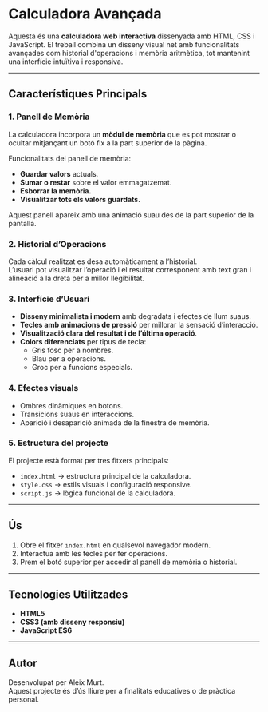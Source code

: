 # Calculadora Avançada

Aquesta és una **calculadora web interactiva** dissenyada amb HTML, CSS i JavaScript. El treball combina un disseny visual net amb funcionalitats avançades com historial d'operacions i memòria aritmètica, tot mantenint una interfície intuïtiva i responsiva.

---

## Característiques Principals

### 1. Panell de Memòria
La calculadora incorpora un **mòdul de memòria** que es pot mostrar o ocultar mitjançant un botó fix a la part superior de la pàgina.

Funcionalitats del panell de memòria:
- **Guardar valors** actuals.
- **Sumar o restar** sobre el valor emmagatzemat.
- **Esborrar la memòria.**
- **Visualitzar tots els valors guardats.**

Aquest panell apareix amb una animació suau des de la part superior de la pantalla.

### 2. Historial d’Operacions
Cada càlcul realitzat es desa automàticament a l’historial.  
L’usuari pot visualitzar l’operació i el resultat corresponent amb text gran i alineació a la dreta per a millor llegibilitat.

### 3. Interfície d’Usuari
- **Disseny minimalista i modern** amb degradats i efectes de llum suaus.
- **Tecles amb animacions de pressió** per millorar la sensació d’interacció.
- **Visualització clara del resultat i de l’última operació**.
- **Colors diferenciats** per tipus de tecla:
  - Gris fosc per a nombres.
  - Blau per a operacions.
  - Groc per a funcions especials.

### 4. Efectes visuals
- Ombres dinàmiques en botons.
- Transicions suaus en interaccions.
- Aparició i desaparició animada de la finestra de memòria.

### 5. Estructura del projecte
El projecte està format per tres fitxers principals:
- `index.html` → estructura principal de la calculadora.
- `style.css` → estils visuals i configuració responsive.
- `script.js` → lògica funcional de la calculadora.

---

## Ús

1. Obre el fitxer `index.html` en qualsevol navegador modern.
2. Interactua amb les tecles per fer operacions.
3. Prem el botó superior per accedir al panell de memòria o historial.

---

## Tecnologies Utilitzades

- **HTML5**
- **CSS3 (amb disseny responsiu)**
- **JavaScript ES6**

---

## Autor

Desenvolupat per Aleix Murt.  
Aquest projecte és d’ús lliure per a finalitats educatives o de pràctica personal.